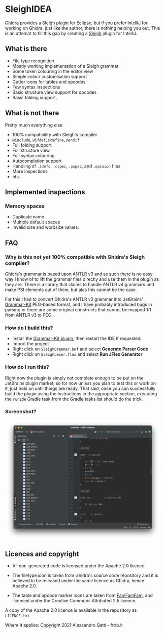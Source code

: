 # SleighIDEA

[Ghidra](https://ghidra-sre.org/) provides a Sleigh plugin for Eclipse, but if you prefer IntelliJ for working on
Ghidra, just like the author, there is nothing helping you out. This is an attempt to fill this gap by creating
a [Sleigh](https://ghidra.re/courses/languages/html/sleigh.html) plugin for IntelliJ.

## What is there

* File type recognition
* Mostly working implementation of a Sleigh grammar
* Some token colouring in the editor view
* Simple colour customisation support
* Gutter icons for tables and opcodes
* Few syntax inspections
* Basic structure view support for opcodes
* Basic folding support.

## What is not there

Pretty much everything else:

* 100% compatibility with Sleigh's compiler
* `@include`, `@ifdef`, `@define`, `@endif`
* Full folding support
* Full structure view
* Full syntax colouring
* Autocompletion support
* Handling of `.ldefs`, `.cspec`, `.pspec`, and `.opinion` files
* More inspections
* etc.

## Implemented inspections

### Memory spaces

* Duplicate name
* Multiple default spaces
* Invalid size and wordsize values.

## FAQ

### Why is this not yet 100% compatible with Ghidra's Sleigh compiler?

Ghidra's grammar is based upon ANTLR v3 and as such there is no easy way I know of to lift the grammar files directly
and use them in the plugin as they are. There is a library that claims to handle ANTLR v4 grammars and make PSI elements
out of them, but alas this cannot be the case.

For this I had to convert Ghidra's ANTLR v3 grammar into
JetBrains' [Grammar-Kit](https://github.com/JetBrains/Grammar-Kit) PEG-based format, and I have probably introduced bugs
in parsing or there are some original constructs that cannot be mapped 1:1 from ANTLR v3 to PEG.

### How do I build this?

* Install the [Grammar-Kit plugin](https://plugins.jetbrains.com/plugin/6606-grammar-kit/), then restart the IDE if
  requested.
* Import the project
* Right click on `SleighGrammar.bnf` and select **Generate Parser Code**
* Right click on `SleighLexer.flex` and select **Run JFlex Generator**

### How do I run this?

Right now the plugin is simply not complete enough to be put on the JetBrains plugin market, so for now unless you plan
to test this or work on it, just hold on until things are ready. That said, once you can successfully build the plugin
using the instructions in the appropriate section, executing the `runIde` Gradle task from the Gradle tasks list should
do the trick.

### Screenshot?

![](screenshot.png)

## Licences and copyright

* All non-generated code is licensed under the Apache 2.0 licence.

* The filetype icon is taken from Ghidra's source code repository and it is believed to be released under the same
  licence as Ghidra, hence Apache 2.0.
* The table and opcode marker icons are taken from [FamFamFam](http://www.famfamfam.com/lab/icons/silk/), and licensed
  under the Creative Commons Attributed 2.5 licence.

A copy of the Apache 2.0 licence is available in the repository as `LICENCE.txt`.

Where it applies: Copyright 2021 Alessandro Gatti - frob.it